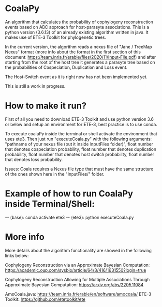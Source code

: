 # CoalaPy
An algorithm that calculates the probability of cophylogeny reconstruction events based on ABC approach for host-parasyte associations.
This is a python version (3.6.13) of an already existing algorithm written in java. It makes use of ETE-3 Toolkit for phylogenetic trees.

In the current version, the algorithm reads a nexus file of "Jane / TreeMap Nexus" format 
(more info about the format in the first section of this document: https://team.inria.fr/erable/files/2020/11/Input-File.pdf)
and after starting from the root of the host tree it generates a parasyte tree based on the probabilities of Cospeciation, Duplication and Loss event.

The Host-Switch event as it is right now has not been implemented yet.

This is still a work in progress.

# How to make it run?

First of all you need to download ETE-3 Toolkit and use python version 3.6 or below and setup an environment for ETE-3, best practice is to use conda.

To execute coalaPy inside the terminal or shell activate the environment that uses ete3.
Then just run "executeCoala.py" with the following arguments: "pathname of your nexus file (put it inside InputFiles folder)", 
float number that denotes cospeciation probability, float number that denotes duplication probability, float number that denotes host switch probability,
float number that denotes loss probability.

Issues: Coala requires a Nexus file type that must have the same structure of the ones shown here in the "InputFiles/" folder.

# Example of how to run CoalaPy inside Terminal/Shell:

-- (base): conda activate ete3
-- (ete3): python executeCoala.py

# More info

More details about the algorithm functionality are showed in the following links below:

Cophylogeny Reconstruction via an Approximate Bayesian Computation: https://academic.oup.com/sysbio/article/64/3/416/1631550?login=true

Cophylogeny Reconstruction Allowing for Multiple Associations Through Approximate Bayesian Computation: https://arxiv.org/abs/2205.11084


AmoCoala.java: https://team.inria.fr/erable/en/software/amocoala/
ETE-3 Toolkit: https://github.com/etetoolkit/ete
